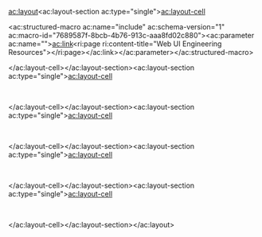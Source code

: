 <ac:layout><ac:layout-section ac:type="single"><ac:layout-cell><p><ac:structured-macro ac:name="include" ac:schema-version="1" ac:macro-id="7689587f-8bcb-4b76-913c-aaa8fd02c880"><ac:parameter ac:name=""><ac:link><ri:page ri:content-title="Web UI Engineering Resources"></ri:page></ac:link></ac:parameter></ac:structured-macro></p></ac:layout-cell></ac:layout-section><ac:layout-section ac:type="single"><ac:layout-cell><p>&nbsp;</p></ac:layout-cell></ac:layout-section><ac:layout-section ac:type="single"><ac:layout-cell><p>&nbsp;</p></ac:layout-cell></ac:layout-section><ac:layout-section ac:type="single"><ac:layout-cell><p>&nbsp;</p></ac:layout-cell></ac:layout-section><ac:layout-section ac:type="single"><ac:layout-cell><p>&nbsp;</p></ac:layout-cell></ac:layout-section></ac:layout>